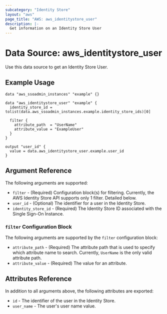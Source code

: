 ```yaml
---
subcategory: "Identity Store"
layout: "aws"
page_title: "AWS: aws_identitystore_user"
description: |-
  Get information on an Identity Store User
---
```


# Data Source: aws_identitystore_user

Use this data source to get an Identity Store User.

## Example Usage

```hcl
data "aws_ssoadmin_instances" "example" {}

data "aws_identitystore_user" "example" {
  identity_store_id = tolist(data.aws_ssoadmin_instances.example.identity_store_ids)[0]

  filter {
    attribute_path  = "UserName"
    attribute_value = "ExampleUser"
  }
}

output "user_id" {
  value = data.aws_identitystore_user.example.user_id
}
```

## Argument Reference

The following arguments are supported:

* `filter` - (Required) Configuration block(s) for filtering. Currently, the AWS Identity Store API supports only 1 filter. Detailed below.
* `user_id` - (Optional)  The identifier for a user in the Identity Store.
* `identity_store_id` - (Required) The Identity Store ID associated with the Single Sign-On Instance.

### `filter` Configuration Block

The following arguments are supported by the `filter` configuration block:

* `attribute_path` - (Required) The attribute path that is used to specify which attribute name to search. Currently, `UserName` is the only valid attribute path.
* `attribute_value` - (Required) The value for an attribute.

## Attributes Reference

In addition to all arguments above, the following attributes are exported:

* `id` - The identifier of the user in the Identity Store.
* `user_name` - The user's user name value.
